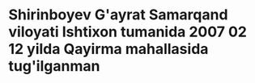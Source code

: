 # Shirinboyev G'ayrat Samarqand viloyati Ishtixon tumanida 2007 02 12 yilda Qayirma mahallasida tug'ilganman
